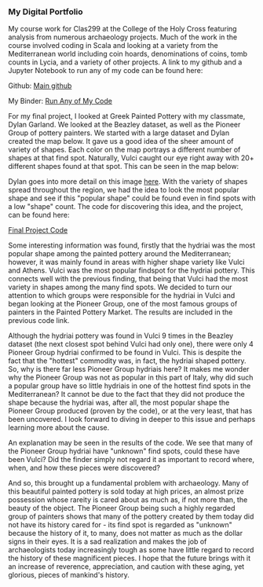 
### My Digital Portfolio

My course work for Clas299 at the College of the Holy Cross featuring analysis from numerous archaeology projects. Much of the work in the course involved coding in Scala and looking at a variety from the Mediterranean world including coin hoards, denominations of coins, tomb counts in Lycia, and a variety of other projects. A link to my github and a Jupyter Notebook to run any of my code can be found here:

Github:
[Main github](https://github.com/mattpiekarczyk/clas299) 

My Binder:
[Run Any of My Code](https://hub.gke.mybinder.org/user/mattpiekarczyk-clas299-e0cn8mo0/tree)


For my final project, I looked at Greek Painted Pottery with my classmate, Dylan Garland. We looked at the Beazley dataset, as well as the Pioneer Group of pottery painters. We started with a large dataset and Dylan created the map below. It gave us a good idea of the sheer amount of variety of shapes. Each color on the map portrays a different number of shapes at that find spot. Naturally, Vulci caught our eye right away with 20+ different shapes found at that spot. This can be seen in the map below:

Dylan goes into more detail on this image [here](https://dylangarland21.github.io/portfolio/).
With the variety of shapes spread throughout the region, we had the idea to look the most popular shape and see if this "popular shape" could be found even in find spots with a low "shape" count. The code for discovering this idea, and the project, can be found here:

[Final Project Code](https://mybinder.org/v2/gh/MattPiekarczyk/clas299/master?filepath=FinalProjectCode_2.ipynb)

Some interesting information was found, firstly that the hydriai was the most popular shape among the painted pottery around the Mediterranean; however, it was mainly found in areas with higher shape variety like Vulci and Athens. Vulci was the most popular findspot for the hydriai pottery. This connects well with the previous finding, that being that Vulci had the most variety in shapes among the many find spots. We decided to turn our attention to which groups were responsible for the hydriai in Vulci and began looking at the Pioneer Group, one of the most famous groups of painters in the Painted Pottery Market. The results are included in the previous code link. 

Although the hydriai pottery was found in Vulci 9 times in the Beazley dataset (the next closest spot behind Vulci had only one), there were only 4 Pioneer Group hydriai confirmed to be found in Vulci. This is despite the fact that the "hottest" commodity was, in fact, the hydriai shaped pottery. So, why is there far less Pioneer Group hydriais here? It makes me wonder why the Pioneer Group was not as popular in this part of Italy, why did such a popular group have so little hydriais in one of the hottest find spots in the Mediterranean? It cannot be due to the fact that they did not produce the shape because the hydriai was, after all,  the most popular shape the Pioneer Group produced (proven by the code), or at the very least, that has been uncovered. I look forward to diving in deeper to this issue and perhaps learning more about the cause. 

An explanation may be seen in the results of the code. We see that many of the Pioneer Group hydriai have "unknown" find spots, could these have been Vulci? Did the finder simply not regard it as important to record where, when, and how these pieces were discovered?

And so, this brought up a fundamental problem with archaeology. Many of this beautiful painted pottery is sold today at high prices, an almost prize possession whose rareity is cared about as much as, if not more than, the beauty of the object. The Pioneer Group being such a highly regarded group of painters shows that many of the pottery created by them today did not have its history cared for - its find spot is regarded as "unknown" because the history of it, to many, does not matter as much as the dollar signs in their eyes. It is a sad realization and makes the job of archaeologists today increasingly tough as some have little regard to record the history of these magnificent pieces. I hope that the future brings with it an increase of reverence, appreciation, and caution with these aging, yet glorious, pieces of mankind's history.
